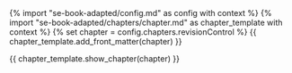 <frontmatter>
{% import "se-book-adapted/config.md" as config with context %}
{% import "se-book-adapted/chapters/chapter.md" as chapter_template with context %}
{% set chapter = config.chapters.revisionControl %}
{{ chapter_template.add_front_matter(chapter) }}
</frontmatter>

{{ chapter_template.show_chapter(chapter) }}